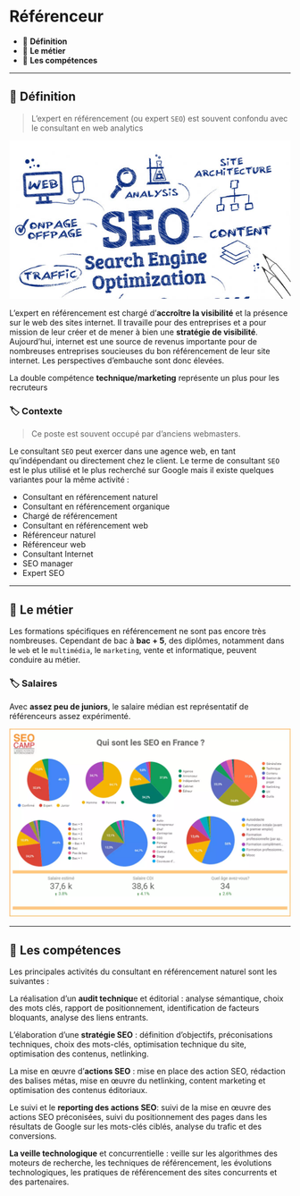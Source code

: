 # Référenceur

*  🔖 **Définition**
*  🔖 **Le métier**
*  🔖 **Les compétences**

___

## 📑 Définition

> L’expert en référencement (ou expert `SEO`) est souvent confondu avec le consultant en web analytics

![image](./resources/seo.jpg)

L’expert en référencement est chargé d’**accroître la visibilité** et la présence sur le web des sites internet. Il travaille pour des entreprises et a pour mission de leur créer et de mener à bien une **stratégie de visibilité**. Aujourd’hui, internet est une source de revenus importante pour de nombreuses entreprises soucieuses du bon référencement de leur site internet. Les perspectives d’embauche sont donc élevées.

La double compétence **technique/marketing** représente un plus pour les recruteurs

### 🏷️ **Contexte**

> Ce poste est souvent occupé par d’anciens webmasters.

Le consultant `SEO` peut exercer dans une agence web, en tant qu’indépendant ou directement chez le client. Le terme de consultant `SEO` est le plus utilisé et le plus recherché sur Google mais il existe quelques variantes pour la même activité :

* Consultant en référencement naturel
* Consultant en référencement organique
* Chargé de référencement
* Consultant en référencement web
* Référenceur naturel
* Référenceur web
* Consultant Internet
* SEO manager
* Expert SEO

___

## 📑 Le métier

Les formations spécifiques en référencement ne sont pas encore très nombreuses. Cependant de bac à **bac + 5**, des diplômes, notamment dans le `web` et le `multimédia`, le `marketing`, vente et informatique, peuvent conduire au métier.

### 🏷️ **Salaires**

Avec **assez peu de juniors**, le salaire médian est représentatif de référenceurs assez expérimenté.

![image](./resources/seo-salary.webp)

___

## 📑 Les compétences

Les principales activités du consultant en référencement naturel sont les suivantes :

La réalisation d’un **audit techniqu**e et éditorial : analyse sémantique, choix des mots clés, rapport de positionnement, identification de facteurs bloquants, analyse des liens entrants.

L’élaboration d’une **stratégie SEO** : définition d’objectifs, préconisations techniques, choix des mots-clés, optimisation technique du site, optimisation des contenus, netlinking.

La mise en œuvre d’**actions SEO** : mise en place des action SEO, rédaction des balises métas, mise en œuvre du netlinking, content marketing et optimisation des contenus éditoriaux.

Le suivi et le **reporting des actions SEO**: suivi de la mise en œuvre des actions SEO préconisées, suivi du positionnement des pages dans les résultats de Google sur les mots-clés ciblés, analyse du trafic et des conversions.

**La veille technologique** et concurrentielle : veille sur les algorithmes des moteurs de recherche, les techniques de référencement, les évolutions technologiques, les pratiques de référencement des sites concurrents et des partenaires.